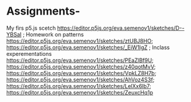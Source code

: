 # Assignments-
My firs p5.js scetch 
https://editor.p5js.org/eva.semenov1/sketches/D--YBSaI ;
Homework on patterns 
https://editor.p5js.org/eva.semenov1/sketches/ztUBJ8HO;
https://editor.p5js.org/eva.semenov1/sketches/_EiW1IgZ ;
Inclass experementations https://editor.p5js.org/eva.semenov1/sketches/PEaZlBf9U; https://editor.p5js.org/eva.semenov1/sketches/z40qotMvV; 
https://editor.p5js.org/eva.semenov1/sketches/VpkLZ8H7b; https://editor.p5js.org/eva.semenov1/sketches/AhVoz4S3f; https://editor.p5js.org/eva.semenov1/sketches/LelXx6lb7; https://editor.p5js.org/eva.semenov1/sketches/ZeuxcHq1p 
